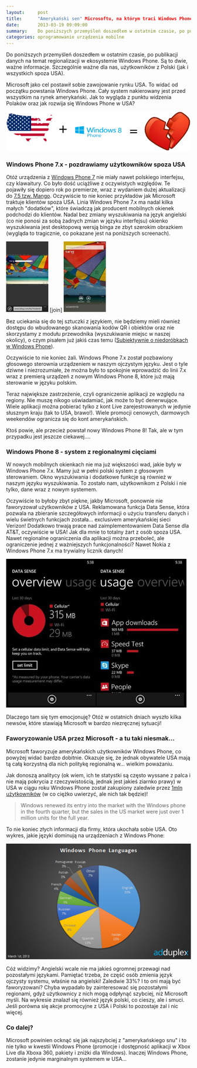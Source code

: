 ```yaml
---
layout:     post
title:      "Amerykański sen" Microsoftu, na którym traci Windows Phone
date:       2013-03-19 09:09:00
summary:    Do poniższych przemyśleń doszedłem w ostatnim czasie, po publikacji danych na temat regionalizacji w ekosystemie Windows Phone. Są to dwie, ważne informacje. Szczególnie ważne dla nas, użytkowników z Polski (jak i wszystkich spoza USA). Microsoft jako cel postawił sobie zawojowanie rynku USA. To widać od początku powstania Windows Phone. Cały system nakierowany jest przed wszystkim na rynek ameryk...
categories: oprogramowanie urządzenia mobilne
---
```




Do poniższych przemyśleń doszedłem w ostatnim czasie, po publikacji danych na temat regionalizacji w ekosystemie Windows Phone. Są to dwie, ważne informacje. Szczególnie ważne dla nas, użytkowników z Polski (jak i wszystkich spoza USA). 

Microsoft jako cel postawił sobie zawojowanie rynku USA. To widać od początku powstania Windows Phone. Cały system nakierowany jest przed wszystkim na rynek amerykański. Jak to wygląda z punktu widzenia Polaków oraz jak rozwija się Windows Phone w USA? 


![desk](https://raw.githubusercontent.com/djfoxer/djfoxer.github.io/master/_img/2013-3-19-_99_/g_-_608x405_-_-_40024x20130319090655_0.png)



### Windows Phone 7.x - pozdrawiamy użytkowników spoza USA


Otóż urządzenia z [Windows Phone 7](http://www.dobreprogramy.pl/djfoxer/Windows-Phone-w-LG-E,26695.html) nie miały nawet polskiego interfejsu, czy klawaitury. Co było dość uciążliwe z oczywistych względów. Te pojawiły się dopiero rok po premierze, wraz z wydaniem dużej aktualizacji do [7.5 tzw. Mango](http://www.dobreprogramy.pl/djfoxer/Windows-Phone-w-LG-E,26695.html). Oczywiście to nie koniec przykładów jak Microsoft traktuje klientów spoza USA. Linia Windows Phone 7.x ma nadal kilka małych "dodatków", które świadczą jak producent mobilnych okienek podchodzi do klientów. Nadal bez zmiany wyszukiwania na język angielski (co nie ponosi za sobą żadnych zmian w języku interfejsu) okienko wyszukiwania jest desktopową wersją binga ze zbyt szerokim obrazkiem (wygląda to tragicznie, co pokazane jest na poniższych screenach).


![desk](https://raw.githubusercontent.com/djfoxer/djfoxer.github.io/master/_img/2013-3-19-_99_/g_-_288x192_-_-_40024x20130319084427_0.jpg)
[join]
![desk](https://raw.githubusercontent.com/djfoxer/djfoxer.github.io/master/_img/2013-3-19-_99_/g_-_288x192_-_-_40024x20130319084431_0.jpg)


Bez uciekania się do tej sztuczki z językiem, nie będziemy mieli również dostępu do wbudowanego skanowania kodów QR i obiektów oraz nie skorzystamy z modułu przewodnika (wyszukiwanie miejsc w naszej okolicy), o czym pisałem już jakiś czas temu ([Subiektywnie o niedoróbkach w Windows Phone](http://www.dobreprogramy.pl/djfoxer/Subiektywnie-o-niedorobkach-w-Windows-Phone,35144.html)).


Oczywiście to nie koniec żali. Windows Phone 7.x został pozbawiony głosowego sterownia urządzeniem w naszym ojczystym języku. Jest o tyle dziwne i niezrozumiałe, że można było to spokojnie wprowadzić do linii 7.x wraz z premierą urządzeń z nowym Windows Phone 8, które już mają sterowanie w języku polskim. 

Teraz największe zastrzeżenie, czyli ograniczenie aplikacji ze względu na regiony. Nie muszę nikogo uświadamiać, jak może to być denerwujące. Wiele aplikacji można pobierać tylko z kont Live zarejestrowanych w jedynie słusznym kraju (tak to USA, brawo!). Wiele promocji cenowych, darmowych weekendów ogranicza się do kont amerykańskich. 

Ktoś powie, ale przecież powstał nowy Windows Phone 8! Tak, ale w tym przypadku jest jeszcze ciekawej....


### Windows Phone 8 - system z regionalnymi cięciami


W nowych mobilnych okienkach nie ma już większości wad, jakie były w Windows Phone 7.x. Mamy już w pełni polski system z głosowym sterowaniem. Okno wyszukiwania i dodatkowe funkcje są również w naszym języku wyszukiwania. To zostało nam, użytkownikom z Polski i nie tylko, dane wraz z nowym systemem.

Oczywiście to byłoby zbyt piękne, jakby Microsoft, ponownie nie faworyzował użytkowników z USA. Reklamowana funkcja Data Sense, która pozwala na zbieranie szczegółowych informacji o użyciu transferu danych i wielu świetnych funkcjach została... exclusivem amerykańskiej sieci Verizon! Dodatkowo trwają prace nad zaimplementowaniem Data Sense dla AT&T, oczywiście w USA! Jak dla mnie to totalny żart z osób spoza USA. Nawet regionalne ograniczenia dla aplikacji można przeboleć, ale ograniczenie jednej z ważniejszych funkcjonalności? Nawet Nokia z Windows Phone 7.x ma trywialny licznik danych!


![desk](https://raw.githubusercontent.com/djfoxer/djfoxer.github.io/master/_img/2013-3-19-_99_/g_-_608x405_-_-_40024x20130319084518_0.jpg)


Dlaczego tam się tym emocjonuję? Otóż w ostatnich dniach wyszło kilka newsów, które stawiają Microsoft w bardzo niezręcznej sytuacji!


### Faworyzowanie USA przez Microsoft - a tu taki niesmak...


Microsoft faworyzuje amerykańskich użytkowników Windows Phone, co powyżej widać bardzo dobitnie. Okazuje się, że jednak obywatele USA mają tą całą korzystną dla nich politykę regionalną w... wielkim poważaniu. 

Jak donoszą analitycy (ok wiem, ich te statystki są często wyssane z palca i nie mają pokrycia z rzeczywistością, jednak jest jakieś ziarnko prawy) w USA w ciągu roku Windows Phone został zakupiony zaledwie przez [1mln użytkowników](http://www.telecompaper.com/news/us-mobile-data-revenues-reach-usd-20-bln-in-q4--931491) (w co ciężko uwierzyć, ale nich tak będzie)! 


> Windows renewed its entry into the market with the Windows phone in the fourth quarter, but the sales in the US market were just over 1 million units for the full year. 

To nie koniec złych informacji dla firmy, która ukochała sobie USA. Oto wykres, jakie języki dominują na urządzeniach z Windows Phone:



![desk](https://raw.githubusercontent.com/djfoxer/djfoxer.github.io/master/_img/2013-3-19-_99_/g_-_608x405_-_-_40024x20130319084523_0.png)


Cóż widzimy? Angielski wcale nie ma jakieś ogromnej przewagi nad pozostałymi językami. Pamiętać trzeba, że część osób zmienia język ojczysty systemu, właśnie na angielski! Zaledwie 33%? I to oni mają być faworyzowani? Chyba wypadało by zainteresować się pozostałymi regionami, gdyż użytkownicy z nich mogą odpłynąć szybciej, niż Microsoft myśli. Na wykresie znalazł się również język polski, co cieszy, ale i smuci. Jeśli porówna się akcje promocyjne z USA i Polski to pozostaje żal i nic więcej.


### Co dalej?


Microsoft powinien ocknąć się jak najszybciej z "amerykańskiego snu" i to nie tylko w kwestii Windows Phone (promocje i dostępność aplikacji w Xbox Live dla Xboxa 360, pakiety i zniżki dla Windows). Inaczej Windows Phone, zostanie jedynie marginalnym systemem w USA...